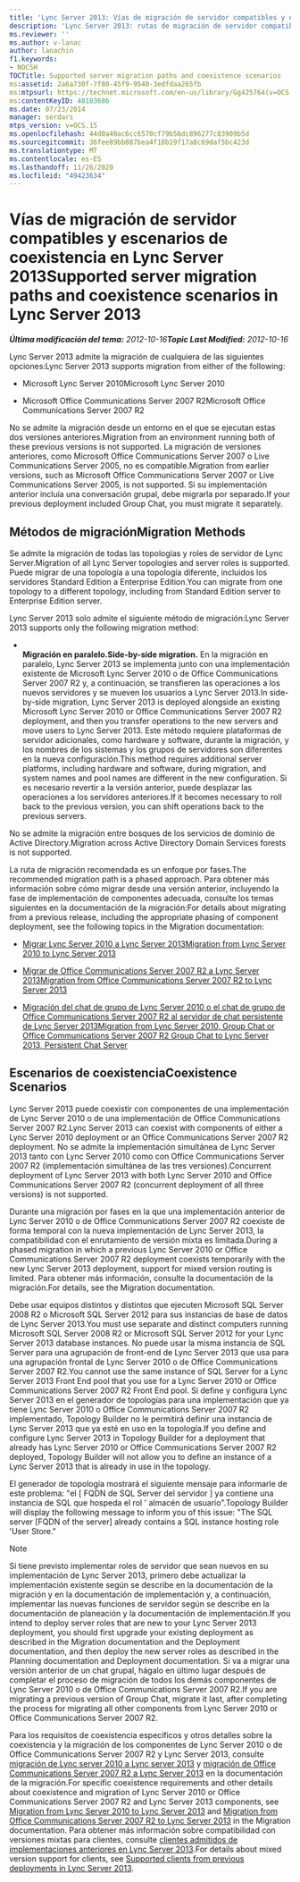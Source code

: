 ```yaml
---
title: 'Lync Server 2013: Vías de migración de servidor compatibles y escenarios de coexistencia'
description: 'Lync Server 2013: rutas de migración de servidor compatibles y escenarios de coexistencia.'
ms.reviewer: ''
ms.author: v-lanac
author: lanachin
f1.keywords:
- NOCSH
TOCTitle: Supported server migration paths and coexistence scenarios
ms:assetid: 2a6a730f-7f80-45f9-9540-3edfdaa265fb
ms:mtpsurl: https://technet.microsoft.com/en-us/library/Gg425764(v=OCS.15)
ms:contentKeyID: 48183686
ms.date: 07/23/2014
manager: serdars
mtps_version: v=OCS.15
ms.openlocfilehash: 44d0a40ac6cc6570cf79b56dc896277c83909b5d
ms.sourcegitcommit: 36fee89bb887bea4f18b19f17a8c69daf5bc423d
ms.translationtype: MT
ms.contentlocale: es-ES
ms.lasthandoff: 11/26/2020
ms.locfileid: "49423634"
---
```

# <a name="supported-server-migration-paths-and-coexistence-scenarios-in-lync-server-2013"></a><span data-ttu-id="c1405-103">Vías de migración de servidor compatibles y escenarios de coexistencia en Lync Server 2013</span><span class="sxs-lookup"><span data-stu-id="c1405-103">Supported server migration paths and coexistence scenarios in Lync Server 2013</span></span>

<div data-xmlns="http://www.w3.org/1999/xhtml">

<div class="topic" data-xmlns="http://www.w3.org/1999/xhtml" data-msxsl="urn:schemas-microsoft-com:xslt" data-cs="https://msdn.microsoft.com/">

<div data-asp="https://msdn2.microsoft.com/asp">



</div>

<div id="mainSection">

<div id="mainBody"><span data-ttu-id="c1405-104">

<span> </span></span><span class="sxs-lookup"><span data-stu-id="c1405-104">

<span> </span></span></span>

<span data-ttu-id="c1405-105">_**Última modificación del tema:** 2012-10-16_</span><span class="sxs-lookup"><span data-stu-id="c1405-105">_**Topic Last Modified:** 2012-10-16_</span></span>

<span data-ttu-id="c1405-106">Lync Server 2013 admite la migración de cualquiera de las siguientes opciones:</span><span class="sxs-lookup"><span data-stu-id="c1405-106">Lync Server 2013 supports migration from either of the following:</span></span>

  - <span data-ttu-id="c1405-107">Microsoft Lync Server 2010</span><span class="sxs-lookup"><span data-stu-id="c1405-107">Microsoft Lync Server 2010</span></span>

  - <span data-ttu-id="c1405-108">Microsoft Office Communications Server 2007 R2</span><span class="sxs-lookup"><span data-stu-id="c1405-108">Microsoft Office Communications Server 2007 R2</span></span>

<span data-ttu-id="c1405-109">No se admite la migración desde un entorno en el que se ejecutan estas dos versiones anteriores.</span><span class="sxs-lookup"><span data-stu-id="c1405-109">Migration from an environment running both of these previous versions is not supported.</span></span> <span data-ttu-id="c1405-110">La migración de versiones anteriores, como Microsoft Office Communications Server 2007 o Live Communications Server 2005, no es compatible.</span><span class="sxs-lookup"><span data-stu-id="c1405-110">Migration from earlier versions, such as Microsoft Office Communications Server 2007 or Live Communications Server 2005, is not supported.</span></span> <span data-ttu-id="c1405-111">Si su implementación anterior incluía una conversación grupal, debe migrarla por separado.</span><span class="sxs-lookup"><span data-stu-id="c1405-111">If your previous deployment included Group Chat, you must migrate it separately.</span></span>

<div>

## <a name="migration-methods"></a><span data-ttu-id="c1405-112">Métodos de migración</span><span class="sxs-lookup"><span data-stu-id="c1405-112">Migration Methods</span></span>

<span data-ttu-id="c1405-113">Se admite la migración de todas las topologías y roles de servidor de Lync Server.</span><span class="sxs-lookup"><span data-stu-id="c1405-113">Migration of all Lync Server topologies and server roles is supported.</span></span> <span data-ttu-id="c1405-114">Puede migrar de una topología a una topología diferente, incluidos los servidores Standard Edition a Enterprise Edition.</span><span class="sxs-lookup"><span data-stu-id="c1405-114">You can migrate from one topology to a different topology, including from Standard Edition server to Enterprise Edition server.</span></span>

<span data-ttu-id="c1405-115">Lync Server 2013 solo admite el siguiente método de migración:</span><span class="sxs-lookup"><span data-stu-id="c1405-115">Lync Server 2013 supports only the following migration method:</span></span>

  - <span></span>  
    <span data-ttu-id="c1405-116">**Migración en paralelo.**</span><span class="sxs-lookup"><span data-stu-id="c1405-116">**Side-by-side migration.**</span></span> <span data-ttu-id="c1405-117">En la migración en paralelo, Lync Server 2013 se implementa junto con una implementación existente de Microsoft Lync Server 2010 o de Office Communications Server 2007 R2 y, a continuación, se transfieren las operaciones a los nuevos servidores y se mueven los usuarios a Lync Server 2013.</span><span class="sxs-lookup"><span data-stu-id="c1405-117">In side-by-side migration, Lync Server 2013 is deployed alongside an existing Microsoft Lync Server 2010 or Office Communications Server 2007 R2 deployment, and then you transfer operations to the new servers and move users to Lync Server 2013.</span></span> <span data-ttu-id="c1405-118">Este método requiere plataformas de servidor adicionales, como hardware y software, durante la migración, y los nombres de los sistemas y los grupos de servidores son diferentes en la nueva configuración.</span><span class="sxs-lookup"><span data-stu-id="c1405-118">This method requires additional server platforms, including hardware and software, during migration, and system names and pool names are different in the new configuration.</span></span> <span data-ttu-id="c1405-119">Si es necesario revertir a la versión anterior, puede desplazar las operaciones a los servidores anteriores.</span><span class="sxs-lookup"><span data-stu-id="c1405-119">If it becomes necessary to roll back to the previous version, you can shift operations back to the previous servers.</span></span>

<span data-ttu-id="c1405-120">No se admite la migración entre bosques de los servicios de dominio de Active Directory.</span><span class="sxs-lookup"><span data-stu-id="c1405-120">Migration across Active Directory Domain Services forests is not supported.</span></span>

<span data-ttu-id="c1405-121">La ruta de migración recomendada es un enfoque por fases.</span><span class="sxs-lookup"><span data-stu-id="c1405-121">The recommended migration path is a phased approach.</span></span> <span data-ttu-id="c1405-122">Para obtener más información sobre cómo migrar desde una versión anterior, incluyendo la fase de implementación de componentes adecuada, consulte los temas siguientes en la documentación de la migración:</span><span class="sxs-lookup"><span data-stu-id="c1405-122">For details about migrating from a previous release, including the appropriate phasing of component deployment, see the following topics in the Migration documentation:</span></span>

  - [<span data-ttu-id="c1405-123">Migrar Lync Server 2010 a Lync Server 2013</span><span class="sxs-lookup"><span data-stu-id="c1405-123">Migration from Lync Server 2010 to Lync Server 2013</span></span>](migration-from-lync-server-2010-to-lync-server-2013.md)

  - [<span data-ttu-id="c1405-124">Migrar de Office Communications Server 2007 R2 a Lync Server 2013</span><span class="sxs-lookup"><span data-stu-id="c1405-124">Migration from Office Communications Server 2007 R2 to Lync Server 2013</span></span>](migration-from-office-communications-server-2007-r2-to-lync-server-2013.md)

  - [<span data-ttu-id="c1405-125">Migración del chat de grupo de Lync Server 2010 o el chat de grupo de Office Communications Server 2007 R2 al servidor de chat persistente de Lync Server 2013</span><span class="sxs-lookup"><span data-stu-id="c1405-125">Migration from Lync Server 2010, Group Chat or Office Communications Server 2007 R2 Group Chat to Lync Server 2013, Persistent Chat Server</span></span>](migration-from-lync-server-2010-group-chat-or-office-communications-server-2007-r2-group-chat-to-lync-server-2013-persistent-chat-server.md)

</div>

<span id="BKMK_PhasedMigration"></span>

<div>

## <a name="coexistence-scenarios"></a><span data-ttu-id="c1405-126">Escenarios de coexistencia</span><span class="sxs-lookup"><span data-stu-id="c1405-126">Coexistence Scenarios</span></span>

<span data-ttu-id="c1405-127">Lync Server 2013 puede coexistir con componentes de una implementación de Lync Server 2010 o de una implementación de Office Communications Server 2007 R2.</span><span class="sxs-lookup"><span data-stu-id="c1405-127">Lync Server 2013 can coexist with components of either a Lync Server 2010 deployment or an Office Communications Server 2007 R2 deployment.</span></span> <span data-ttu-id="c1405-128">No se admite la implementación simultánea de Lync Server 2013 tanto con Lync Server 2010 como con Office Communications Server 2007 R2 (implementación simultánea de las tres versiones).</span><span class="sxs-lookup"><span data-stu-id="c1405-128">Concurrent deployment of Lync Server 2013 with both Lync Server 2010 and Office Communications Server 2007 R2 (concurrent deployment of all three versions) is not supported.</span></span>

<span data-ttu-id="c1405-129">Durante una migración por fases en la que una implementación anterior de Lync Server 2010 o de Office Communications Server 2007 R2 coexiste de forma temporal con la nueva implementación de Lync Server 2013, la compatibilidad con el enrutamiento de versión mixta es limitada.</span><span class="sxs-lookup"><span data-stu-id="c1405-129">During a phased migration in which a previous Lync Server 2010 or Office Communications Server 2007 R2 deployment coexists temporarily with the new Lync Server 2013 deployment, support for mixed version routing is limited.</span></span> <span data-ttu-id="c1405-130">Para obtener más información, consulte la documentación de la migración.</span><span class="sxs-lookup"><span data-stu-id="c1405-130">For details, see the Migration documentation.</span></span>

<span data-ttu-id="c1405-131">Debe usar equipos distintos y distintos que ejecuten Microsoft SQL Server 2008 R2 o Microsoft SQL Server 2012 para sus instancias de base de datos de Lync Server 2013.</span><span class="sxs-lookup"><span data-stu-id="c1405-131">You must use separate and distinct computers running Microsoft SQL Server 2008 R2 or Microsoft SQL Server 2012 for your Lync Server 2013 database instances.</span></span> <span data-ttu-id="c1405-132">No puede usar la misma instancia de SQL Server para una agrupación de front-end de Lync Server 2013 que usa para una agrupación frontal de Lync Server 2010 o de Office Communications Server 2007 R2.</span><span class="sxs-lookup"><span data-stu-id="c1405-132">You cannot use the same instance of SQL Server for a Lync Server 2013 Front End pool that you use for a Lync Server 2010 or Office Communications Server 2007 R2 Front End pool.</span></span> <span data-ttu-id="c1405-133">Si define y configura Lync Server 2013 en el generador de topologías para una implementación que ya tiene Lync Server 2010 o Office Communications Server 2007 R2 implementado, Topology Builder no le permitirá definir una instancia de Lync Server 2013 que ya esté en uso en la topología.</span><span class="sxs-lookup"><span data-stu-id="c1405-133">If you define and configure Lync Server 2013 in Topology Builder for a deployment that already has Lync Server 2010 or Office Communications Server 2007 R2 deployed, Topology Builder will not allow you to define an instance of a Lync Server 2013 that is already in use in the topology.</span></span>

<span data-ttu-id="c1405-134">El generador de topología mostrará el siguiente mensaje para informarle de este problema: "el \[ FQDN de SQL Server del servidor \] ya contiene una instancia de SQL que hospeda el rol ' almacén de usuario".</span><span class="sxs-lookup"><span data-stu-id="c1405-134">Topology Builder will display the following message to inform you of this issue: "The SQL server \[FQDN of the server\] already contains a SQL instance hosting role 'User Store."</span></span>

<div>


> [!NOTE]  
> <span data-ttu-id="c1405-135">Si tiene previsto implementar roles de servidor que sean nuevos en su implementación de Lync Server 2013, primero debe actualizar la implementación existente según se describe en la documentación de la migración y en la documentación de implementación y, a continuación, implementar las nuevas funciones de servidor según se describe en la documentación de planeación y la documentación de implementación.</span><span class="sxs-lookup"><span data-stu-id="c1405-135">If you intend to deploy server roles that are new to your Lync Server 2013 deployment, you should first upgrade your existing deployment as described in the Migration documentation and the Deployment documentation, and then deploy the new server roles as described in the Planning documentation and Deployment documentation.</span></span> <span data-ttu-id="c1405-136">Si va a migrar una versión anterior de un chat grupal, hágalo en último lugar después de completar el proceso de migración de todos los demás componentes de Lync Server 2010 o de Office Communications Server 2007 R2.</span><span class="sxs-lookup"><span data-stu-id="c1405-136">If you are migrating a previous version of Group Chat, migrate it last, after completing the process for migrating all other components from Lync Server 2010 or Office Communications Server 2007 R2.</span></span>



</div>

<span data-ttu-id="c1405-137">Para los requisitos de coexistencia específicos y otros detalles sobre la coexistencia y la migración de los componentes de Lync Server 2010 o de Office Communications Server 2007 R2 y Lync Server 2013, consulte [migración de Lync server 2010 a Lync server 2013](migration-from-lync-server-2010-to-lync-server-2013.md) y [migración de Office Communications Server 2007 R2 a Lync Server 2013](migration-from-office-communications-server-2007-r2-to-lync-server-2013.md) en la documentación de la migración.</span><span class="sxs-lookup"><span data-stu-id="c1405-137">For specific coexistence requirements and other details about coexistence and migration of Lync Server 2010 or Office Communications Server 2007 R2 and Lync Server 2013 components, see [Migration from Lync Server 2010 to Lync Server 2013](migration-from-lync-server-2010-to-lync-server-2013.md) and [Migration from Office Communications Server 2007 R2 to Lync Server 2013](migration-from-office-communications-server-2007-r2-to-lync-server-2013.md) in the Migration documentation.</span></span> <span data-ttu-id="c1405-138">Para obtener más información sobre compatibilidad con versiones mixtas para clientes, consulte [clientes admitidos de implementaciones anteriores en Lync Server 2013](lync-server-2013-supported-clients-from-previous-deployments.md).</span><span class="sxs-lookup"><span data-stu-id="c1405-138">For details about mixed version support for clients, see [Supported clients from previous deployments in Lync Server 2013](lync-server-2013-supported-clients-from-previous-deployments.md).</span></span>

<span data-ttu-id="c1405-139"></div>

</div>

<span> </span>

</div>

</div>

</span><span class="sxs-lookup"><span data-stu-id="c1405-139"></div>

</div>

<span> </span>

</div>

</div>

</span></span></div>

